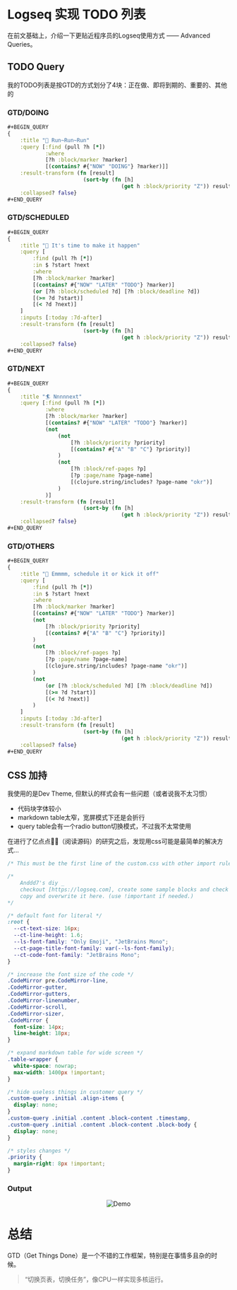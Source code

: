 # Logseq 实现 TODO 列表

在前文基础上，介绍一下更贴近程序员的Logseq使用方式 —— Advanced Queries。

## TODO Query

我的TODO列表是按GTD的方式划分了4块：正在做、即将到期的、重要的、其他的

### GTD/DOING

```clojure
#+BEGIN_QUERY
{
	:title "🍖 Run~Run~Run"
    :query [:find (pull ?h [*])
            :where
            [?h :block/marker ?marker]
            [(contains? #{"NOW" "DOING"} ?marker)]]
    :result-transform (fn [result]
    					(sort-by (fn [h]
                        			(get h :block/priority "Z")) result))
    :collapsed? false}
#+END_QUERY
```

### GTD/SCHEDULED

```clojure
#+BEGIN_QUERY
{
	:title "🍻 It's time to make it happen"
    :query [
    	:find (pull ?h [*])
        :in $ ?start ?next
        :where
        [?h :block/marker ?marker]
        [(contains? #{"NOW" "LATER" "TODO"} ?marker)]
        (or [?h :block/scheduled ?d] [?h :block/deadline ?d])
        [(>= ?d ?start)]
        [(< ?d ?next)]
    ]
  	:inputs [:today :7d-after]
    :result-transform (fn [result]
    					(sort-by (fn [h]
                        			(get h :block/priority "Z")) result))
    :collapsed? false}
#+END_QUERY
```

### GTD/NEXT

```clojure
#+BEGIN_QUERY
{
	:title "🏄 Nnnnnext"
    :query [:find (pull ?h [*])
            :where
            [?h :block/marker ?marker]
            [(contains? #{"NOW" "LATER" "TODO"} ?marker)]
            (not
            	(not
                	[?h :block/priority ?priority]
	         		[(contains? #{"A" "B" "C"} ?priority)]
                )
                (not 
                	[?h :block/ref-pages ?p]
         			[?p :page/name ?page-name]
		         	[(clojure.string/includes? ?page-name "okr")]
                )
            )]
    :result-transform (fn [result]
    					(sort-by (fn [h]
                        			(get h :block/priority "Z")) result))
    :collapsed? false}
#+END_QUERY
```

### GTD/OTHERS

```clojure
#+BEGIN_QUERY
{
	:title "🦄 Emmmm, schedule it or kick it off"
    :query [
    	:find (pull ?h [*])
        :in $ ?start ?next
        :where
        [?h :block/marker ?marker]
        [(contains? #{"NOW" "LATER" "TODO"} ?marker)]
        (not
        	[?h :block/priority ?priority]
        	[(contains? #{"A" "B" "C"} ?priority)]
        )
        (not 
        	[?h :block/ref-pages ?p]
 	       	[?p :page/name ?page-name]
    	    [(clojure.string/includes? ?page-name "okr")]
        )
        (not
        	(or [?h :block/scheduled ?d] [?h :block/deadline ?d])
        	[(>= ?d ?start)]
        	[(< ?d ?next)]
        )
    ]
    :inputs [:today :3d-after]
    :result-transform (fn [result]
    					(sort-by (fn [h]
                        			(get h :block/priority "Z")) result))
    :collapsed? false}
#+END_QUERY
```

## CSS 加持

我使用的是Dev Theme, 但默认的样式会有一些问题（或者说我不太习惯）
- 代码块字体较小
- markdown table太窄，宽屏模式下还是会折行
- query table会有一个radio button切换模式，不过我不太常使用

在进行了亿点点🤏🏻（阅读源码）的研究之后，发现用css可能是最简单的解决方式...

```css
/* This must be the first line of the custom.css with other import rules */

/* 
	Anddd7's diy _
	checkout [https://logseq.com], create some sample blocks and check the classnames in browser
	copy and overwrite it here. (use !important if needed.)
*/

/* default font for literal */
:root {
  --ct-text-size: 16px;
  --ct-line-height: 1.6;
  --ls-font-family: "Only Emoji", "JetBrains Mono";
  --ct-page-title-font-family: var(--ls-font-family);
  --ct-code-font-family: "JetBrains Mono";
}

/* increase the font size of the code */
.CodeMirror pre.CodeMirror-line,
.CodeMirror-gutter,
.CodeMirror-gutters,
.CodeMirror-linenumber,
.CodeMirror-scroll,
.CodeMirror-sizer,
.CodeMirror {
  font-size: 14px;
  line-height: 18px;
}

/* expand markdown table for wide screen */
.table-wrapper {
  white-space: nowrap;
  max-width: 1400px !important;
}

/* hide useless things in customer query */
.custom-query .initial .align-items {
  display: none;
}
.custom-query .initial .content .block-content .timestamp,
.custom-query .initial .content .block-content .block-body {
  display: none;
}

/* styles changes */
.priority {
  margin-right: 8px !important;
}
```

### Output

<p align="center">
  <img src="/assets/Logseq-Customized-with-Clojure-and-CSS/1645694079239.jpg" alt="Demo" />
</p>

# 总结

GTD（Get Things Done）是一个不错的工作框架，特别是在事情多且杂的时候。
> “切换页表，切换任务”，像CPU一样实现多核运行。
